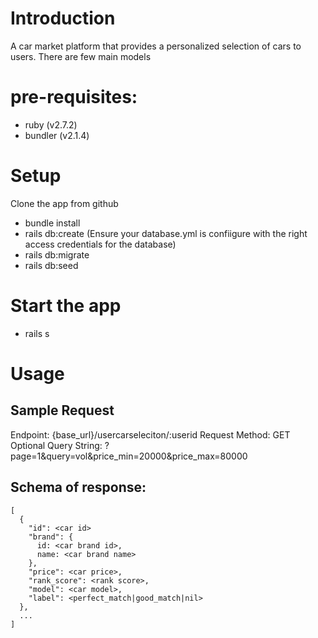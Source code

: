 # Introduction

A car market platform that provides a personalized selection of cars to users. There are few main models
# pre-requisites:
- ruby (v2.7.2)
- bundler (v2.1.4)


# Setup

Clone the app from github
- bundle install
- rails db:create
(Ensure your database.yml is confiigure with the right access credentials for the database)
- rails db:migrate
- rails db:seed



# Start the app

- rails s

# Usage

## Sample Request

Endpoint: {base_url}/usercarseleciton/:userid
Request Method: GET
Optional Query String: ?page=1&query=vol&price_min=20000&price_max=80000



## Schema of response:
```
[
  {
    "id": <car id>
    "brand": {
      id: <car brand id>,
      name: <car brand name>
    },
    "price": <car price>,
    "rank_score": <rank score>,
    "model": <car model>,
    "label": <perfect_match|good_match|nil>
  },
  ...
]